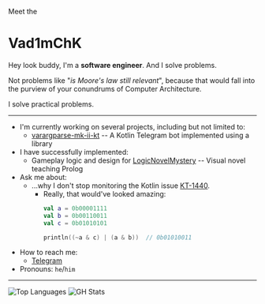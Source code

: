 Meet the
# Vad1mChK

<!--
**Vad1mChK/Vad1mChK** is a ✨ _special_ ✨ repository because its `README.md` (this file) appears on your GitHub profile.

Here are some ideas to get you started:

- 🔭 I’m currently working on ...
- 🌱 I’m currently learning ...
- 👯 I’m looking to collaborate on ...
- 🤔 I’m looking for help with ...
- 💬 Ask me about ...
- 📫 How to reach me: ...
- 😄 Pronouns: ...
- ⚡ Fun fact: ...
-->

Hey look buddy, I'm a **software engineer**. And I solve problems.

Not problems like "*is Moore's law still relevant*", because that would fall into the purview of your conundrums of Computer Architecture.

I solve practical problems.

---

- I'm currently working on several projects, including but not limited to:
  - [varargparse-mk-ii-kt](https://github.com/Vad1mChK/varargparse-mk-ii-kt) -- A Kotlin Telegram bot implemented using a library
- I have successfully implemented:
  - Gameplay logic and design for [LogicNovelMystery](https://github.com/Vad1mChK/LogicNovelMystery) -- Visual novel teaching Prolog
- Ask me about:
  - ...why I don't stop monitoring the Kotlin issue [KT-1440](https://youtrack.jetbrains.com/issue/KT-1440).
    - Really, that would've looked amazing:
      ```kotlin
      val a = 0b00001111
      val b = 0b00110011
      val c = 0b01010101

      println((~a & c) | (a & b))  // 0b01010011
      ``` 
- How to reach me:
  - [Telegram](https://t.me/Varargparse) 
- Pronouns: `he`/`him`

---

![Top Languages](https://github-readme-stats.vercel.app/api/top-langs/?username=Vad1mChK&theme=tokyonight&hide=html,scss,css,jupyter%20notebook,shaderlab&layout=donut&langs_count=8)
![GH Stats](https://github-readme-stats.vercel.app/api?username=Vad1mChK&theme=tokyonight&hide=html)
